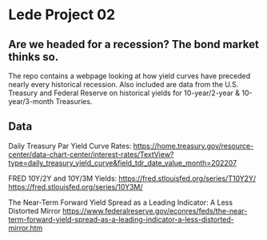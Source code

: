 # Lede Project 02

## Are we headed for a recession? The bond market thinks so.

The repo contains a webpage looking at how yield curves have preceded nearly every historical recession. Also included are data from the U.S. Treasury and Federal Reserve on historical yields for 10-year/2-year & 10-year/3-month Treasuries.

## Data

Daily Treasury Par Yield Curve Rates: https://home.treasury.gov/resource-center/data-chart-center/interest-rates/TextView?type=daily_treasury_yield_curve&field_tdr_date_value_month=202207

FRED 10Y/2Y and 10Y/3M Yields: 
https://fred.stlouisfed.org/series/T10Y2Y/
https://fred.stlouisfed.org/series/10Y3M/

The Near-Term Forward Yield Spread as a Leading Indicator: A Less Distorted Mirror
https://www.federalreserve.gov/econres/feds/the-near-term-forward-yield-spread-as-a-leading-indicator-a-less-distorted-mirror.htm

